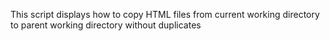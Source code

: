 This script displays how to copy HTML files from current working directory to parent working directory without duplicates
